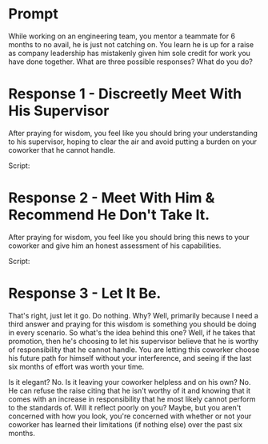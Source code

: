 # Prompt
While working on an engineering team, you mentor a teammate for 6 months to no avail, he is just not catching on. You learn he is up for a raise as company leadership has mistakenly given him sole credit for work you have done together. What are three possible responses? What do you do?


# Response 1 - Discreetly Meet With His Supervisor
After praying for wisdom, you feel like you should bring your understanding to his supervisor, hoping to clear the air and avoid putting a burden on your coworker that he cannot handle.


Script:

# Response 2 - Meet With Him & Recommend He Don't Take It.
After praying for wisdom, you feel like you should bring this news to your coworker and give him an honest assessment of his capabilities.


Script:

# Response 3 - Let It Be.
That's right, just let it go. Do nothing. Why? Well, primarily because I need a third answer and praying for this wisdom is something you should be doing in every scenario. So what's the idea behind this one? Well, if he takes that promotion, then he's choosing to let his supervisor believe that he is worthy of responsibility that he cannot handle. You are letting this coworker choose his future path for himself without your interference, and seeing if the last six months of effort was worth your time.


Is it elegant? No. Is it leaving your coworker helpless and on his own? No. He can refuse the raise citing that he isn't worthy of it and knowing that it comes with an increase in responsibility that he most likely cannot perform to the standards of. Will it reflect poorly on you? Maybe, but you aren't concerned with how you look, you're concerned with whether or not your coworker has learned their limitations (if nothing else) over the past six months.
